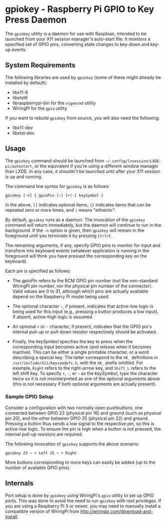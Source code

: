 # gpiokey - Raspberry Pi GPIO to Key Press Daemon

The `gpiokey` utility is a daemon for use with Raspbian, intended to be
launched from your X11 session manager's auto-start file. It monitors a
specified set of GPIO pins, converting state changes to key-down and key-up
events.

## System Requirements

The following libraries are used by `gpiokey` (some of these might already be
installed by default):

* libx11-6
* libxtst6
* libraspberrypi-bin for the `vcgencmd` utility
* WiringPi for the `gpio` utility

If you want to rebuild `gpiokey` from source, you will also need the following:

* libx11-dev
* libxtst-dev

## Usage

The `gpiokey` command should be launched from
`~/.config/lxsession/LXDE-pi/autostart`, or the equivalent if you're using a
different window manager than LXDE. In any case, it shouldn't be launched until
after your X11 session is up and running.

The command line syntax for `gpiokey` is as follows:

    gpiokey [-n] { gpioPin [~] [+|-] keySymbol }

In the above, `[]` indicates optional items, `{}` indicates items that can be
repeated zero or more times, and `|` means "either/or".

By default, `gpiokey` runs as a daemon. The invocation of the `gpiokey` command
will return immediately, but the daemon will continue to run in the background.
If the `-n` option is given, then `gpiokey` will remain in the foreground until
you terminate it by pressing `Ctrl+C`.

The remaining arguments, if any, specify GPIO pins to monitor for input and
transform into keyboard events (whatever application is running in the
foreground will think you have pressed the corresponding key on the keyboard).

Each pin is specified as follows:

* The _gpioPin_ refers to the BCM GPIO pin number (not the non-standard
  WiringPi pin number, nor the physical pin number of the connector). Valid
  values are 0 to 31, although which pins are actually available depend on the
  Raspberry Pi model being used.

* The optional character `~`, if present, indicates that active-low logic is
  being used for this input (e.g., pressing a button produces a low input). If
  absent, active-high logic is assumed.

* An optional `+` or `-` character, if present, indicates that the GPIO pin's
  internal pull-up or pull-down resistor respectively should be activated.

* Finally, the _keySymbol_ specifies the key to press when the corresponding
  input becomes active (and release when it becomes inactive). This can be
  either a single printable character, or a word describing a special key. The
  latter correspond to the `XK_` definitions in
  `/usr/include/X11/keysymdefs.h`, with the `XK_` prefix omitted. For example,
  `Right` refers to the right-arrow key, and `Shift_L` refers to the left shift
  key. To specify `+`, `-`, or `~` as the _keySymbol_, type the character twice
  so it is not misinterpreted as one of the optional arguments above (this is
  not necessary if both optional arguments are actually present).

### Sample GPIO Setup

Consider a configuration with two normally open pushbuttons, one connected
between GPIO 23 (physical pin 16) and ground (such as physical pin 20), and the
other between GPIO 25 (physical pin 22) and ground. Pressing a button thus
sends a low signal to the respective pin, so this is active-low logic. To
ensure the pin is high when a button is not pressed, the internal pull-up
resistors are required.

The following invocation of `gpiokey` supports the above scenario:

    gpiokey 23 ~ + Left 25 ~ + Right

More buttons corresponding to more keys can easily be added (up to the number
of available GPIO pins).

## Internals

Port setup is done by `gpiokey` using WiringPi's `gpio` utility to set up GPIO
ports. This was done to avoid the need to run `gpiokey` with root privileges.
If you are using a Raspberry Pi 3 or newer, you may need to manually install a
compatible version of WiringPi from <http://wiringpi.com/download-and-install>.
